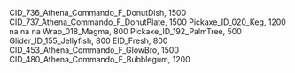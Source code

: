 CID_736_Athena_Commando_F_DonutDish, 1500
CID_737_Athena_Commando_F_DonutPlate, 1500
Pickaxe_ID_020_Keg, 1200
na
na
na
Wrap_018_Magma, 800
Pickaxe_ID_192_PalmTree, 500
Glider_ID_155_Jellyfish, 800
EID_Fresh, 800
CID_453_Athena_Commando_F_GlowBro, 1500
CID_480_Athena_Commando_F_Bubblegum, 1200
